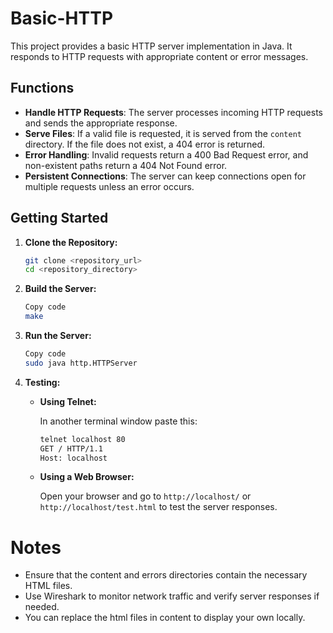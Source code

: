 # Basic-HTTP

This project provides a basic HTTP server implementation in Java. It responds to HTTP requests with appropriate content or error messages.

## Functions

- **Handle HTTP Requests**: The server processes incoming HTTP requests and sends the appropriate response.
- **Serve Files**: If a valid file is requested, it is served from the `content` directory. If the file does not exist, a 404 error is returned.
- **Error Handling**: Invalid requests return a 400 Bad Request error, and non-existent paths return a 404 Not Found error.
- **Persistent Connections**: The server can keep connections open for multiple requests unless an error occurs.

## Getting Started

1. **Clone the Repository:**
   ```bash 
   git clone <repository_url> 
   cd <repository_directory>
   ```

2. **Build the Server:**
    ```bash
    Copy code
    make
    ```

3. **Run the Server:**
    ```bash
    Copy code
    sudo java http.HTTPServer
    ```
4. **Testing:**

    - **Using Telnet:**
        
        In another terminal window paste this:
        ```bash
        telnet localhost 80
        GET / HTTP/1.1
        Host: localhost
        ```
    
    - **Using a Web Browser:**
    
        Open your browser and go to `http://localhost/` or `http://localhost/test.html` to test the server responses.

# Notes
- Ensure that the content and errors directories contain the necessary HTML files.
- Use Wireshark to monitor network traffic and verify server responses if needed.
- You can replace the html files in content to display your own locally.